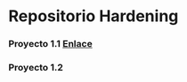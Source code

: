 # Repositorio Hardening

### Proyecto 1.1 [Enlace](https://placidodiaz.github.io/Hardening/Proyecto_1/Parte_1/unique-codelab-identifier/#0)

### Proyecto 1.2
